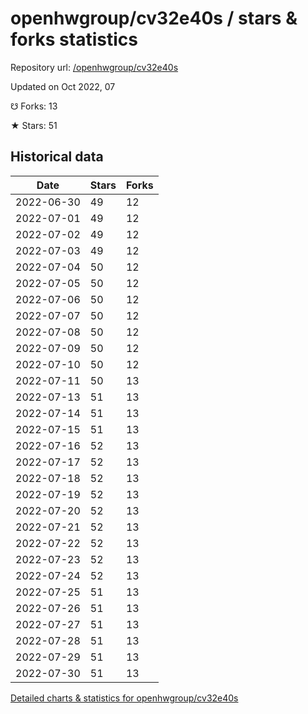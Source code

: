 # openhwgroup/cv32e40s / stars & forks statistics

Repository url: [/openhwgroup/cv32e40s](https://github.com/openhwgroup/cv32e40s)

Updated on Oct 2022, 07

☋ Forks: 13

★ Stars: 51

## Historical data
| Date | Stars | Forks |
|------|-------|-------|
| 2022-06-30 | 49 | 12 | 
| 2022-07-01 | 49 | 12 | 
| 2022-07-02 | 49 | 12 | 
| 2022-07-03 | 49 | 12 | 
| 2022-07-04 | 50 | 12 | 
| 2022-07-05 | 50 | 12 | 
| 2022-07-06 | 50 | 12 | 
| 2022-07-07 | 50 | 12 | 
| 2022-07-08 | 50 | 12 | 
| 2022-07-09 | 50 | 12 | 
| 2022-07-10 | 50 | 12 | 
| 2022-07-11 | 50 | 13 | 
| 2022-07-13 | 51 | 13 | 
| 2022-07-14 | 51 | 13 | 
| 2022-07-15 | 51 | 13 | 
| 2022-07-16 | 52 | 13 | 
| 2022-07-17 | 52 | 13 | 
| 2022-07-18 | 52 | 13 | 
| 2022-07-19 | 52 | 13 | 
| 2022-07-20 | 52 | 13 | 
| 2022-07-21 | 52 | 13 | 
| 2022-07-22 | 52 | 13 | 
| 2022-07-23 | 52 | 13 | 
| 2022-07-24 | 52 | 13 | 
| 2022-07-25 | 51 | 13 | 
| 2022-07-26 | 51 | 13 | 
| 2022-07-27 | 51 | 13 | 
| 2022-07-28 | 51 | 13 | 
| 2022-07-29 | 51 | 13 | 
| 2022-07-30 | 51 | 13 | 


[Detailed charts & statistics for openhwgroup/cv32e40s](https://reviewgithub.com/rep/openhwgroup/cv32e40s)
